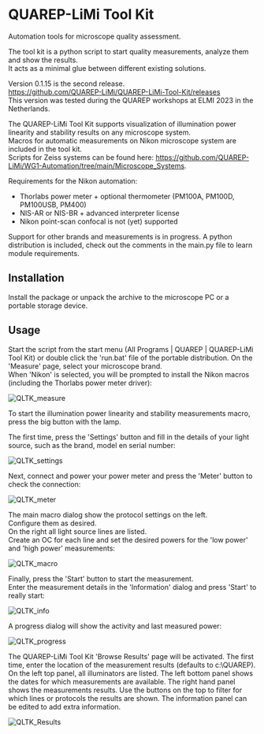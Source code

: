 # QUAREP-LiMi Tool Kit
Automation tools for microscope quality assessment.

The tool kit is a python script to start quality measurements, analyze them and show the results. \
It acts as a minimal glue between different existing solutions.

Version 0.1.15 is the second release.\
https://github.com/QUAREP-LiMi/QUAREP-LiMi-Tool-Kit/releases \
This version was tested during the QUAREP workshops at ELMI 2023 in the Netherlands.

The QUAREP-LiMi Tool Kit supports visualization of illumination power linearity and stability results on any microscope system. \
Macros for automatic measurements on Nikon microscope system are included in the tool kit. \
Scripts for Zeiss systems can be found here: https://github.com/QUAREP-LiMi/WG1-Automation/tree/main/Microscope_Systems. 

Requirements for the Nikon automation:
- Thorlabs power meter + optional thermometer (PM100A, PM100D, PM100USB, PM400)
- NIS-AR or NIS-BR + advanced interpreter license
- Nikon point-scan confocal is not (yet) supported

Support for other brands and measurements is in progress.
A python distribution is included, check out the comments in the main.py file to learn module requirements.

## Installation
Install the package or unpack the archive to the microscope PC or a portable storage device.

## Usage
Start the script from the start menu (All Programs | QUAREP | QUAREP-LiMi Tool Kit) or double click the 'run.bat' file of the portable distribution.
On the 'Measure' page, select your microscope brand.\
When 'Nikon' is selected, you will be prompted to install the Nikon macros (including the Thorlabs power meter driver):

![QLTK_measure](https://github.com/QUAREP-LiMi/QUAREP-LiMi-Tool-Kit/assets/98902202/7058b946-c6f4-4942-8b5a-5566d2b9ddb8)

To start the illumination power linearity and stability measurements macro, press the big button with the lamp.

The first time, press the 'Settings' button and fill in the details of your light source, such as the brand, model en serial number:

![QLTK_settings](https://github.com/QUAREP-LiMi/QUAREP-LiMi-Tool-Kit/assets/98902202/5d999dd3-26d4-47d9-b781-e1abdec55a2b)

Next, connect and power your power meter and press the 'Meter' button to check the connection:

![QLTK_meter](https://github.com/QUAREP-LiMi/QUAREP-LiMi-Tool-Kit/assets/98902202/aea9da5a-cb09-4f1d-b394-9d4f5d51b3c2)

The main macro dialog show the protocol settings on the left.\
Configure them as desired.\
On the right all light source lines are listed.\
Create an OC for each line and set the desired powers for the 'low power' and 'high power' measurements:

![QLTK_macro](https://github.com/QUAREP-LiMi/QUAREP-LiMi-Tool-Kit/assets/98902202/a29f1bee-7a9e-4cf8-9365-3157df4fe60a)

Finally, press the 'Start' button to start the measurement.\
Enter the measurement details in the 'Information' dialog and press 'Start' to really start:

![QLTK_info](https://github.com/QUAREP-LiMi/QUAREP-LiMi-Tool-Kit/assets/98902202/9a327c28-cc2c-486d-abcf-baf457fe4ef7)

A progress dialog will show the activity and last measured power:

![QLTK_progress](https://github.com/QUAREP-LiMi/QUAREP-LiMi-Tool-Kit/assets/98902202/96a50d0d-bf54-413f-8ecd-34e3c97bc4a6)

The QUAREP-LiMi Tool Kit 'Browse Results' page will be activated.
The first time, enter the location of the measurement results (defaults to c:\QUAREP).
On the left top panel, all illuminators are listed.
The left bottom panel shows the dates for which measurements are available.
The right hand panel shows the measurements results.
Use the buttons on the top to filter for which lines or protocols the results are shown.
The information panel can be edited to add extra information.

![QLTK_Results](https://github.com/QUAREP-LiMi/QUAREP-LiMi-Tool-Kit/assets/98902202/d4281b29-8053-473f-a40d-1961eb7ddab8)


